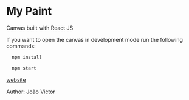 # My Paint

Canvas built with React JS

If you want to open the canvas in development mode run the following commands:

```bash
  npm install

  npm start
```

[website](https://joao-faust.github.io/my-paint)

Author: João Victor
